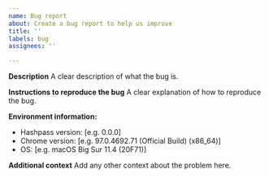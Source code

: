 ```yaml
---
name: Bug report
about: Create a bug report to help us improve
title: ''
labels: bug
assignees: ''

---
```


**Description**
A clear description of what the bug is.

**Instructions to reproduce the bug**
A clear explanation of how to reproduce the bug.

**Environment information:**
 - Hashpass version: [e.g. 0.0.0]
 - Chrome version: [e.g. 97.0.4692.71 (Official Build) (x86_64)]
 - OS: [e.g. macOS Big Sur 11.4 (20F71)]

**Additional context**
Add any other context about the problem here.

